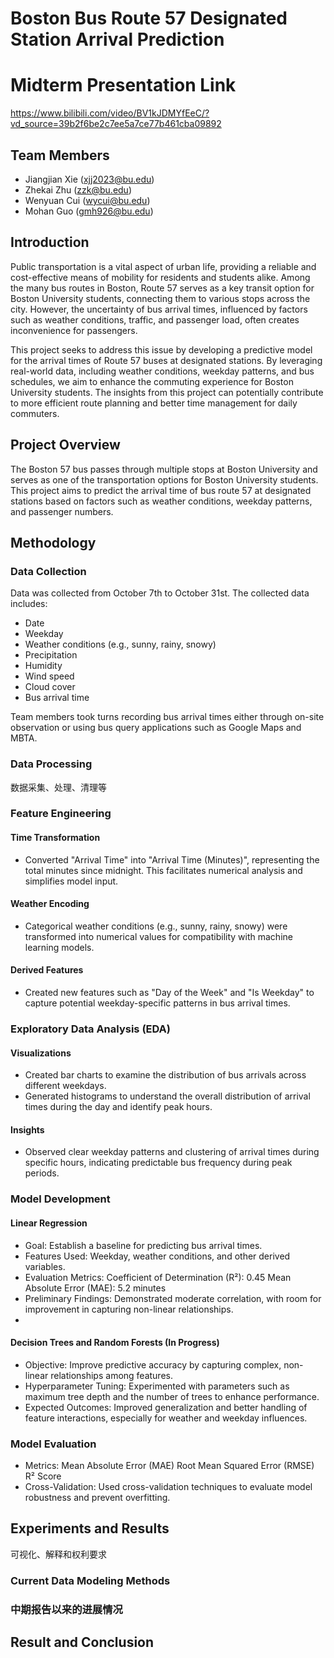 # Boston Bus Route 57 Designated Station Arrival Prediction
# Midterm Presentation Link
https://www.bilibili.com/video/BV1kJDMYfEeC/?vd_source=39b2f6be2c7ee5a7ce77b461cba09892

## Team Members

- Jiangjian Xie ([xjj2023@bu.edu](mailto:xjj2023@bu.edu))
- Zhekai Zhu ([zzk@bu.edu](mailto:zzk@bu.edu))
- Wenyuan Cui ([wycui@bu.edu](mailto:wycui@bu.edu))
- Mohan Guo ([gmh926@bu.edu](mailto:gmh926@bu.edu))

## Introduction
Public transportation is a vital aspect of urban life, providing a reliable and cost-effective means of mobility for residents and students alike. Among the many bus routes in Boston, Route 57 serves as a key transit option for Boston University students, connecting them to various stops across the city. However, the uncertainty of bus arrival times, influenced by factors such as weather conditions, traffic, and passenger load, often creates inconvenience for passengers.

This project seeks to address this issue by developing a predictive model for the arrival times of Route 57 buses at designated stations. By leveraging real-world data, including weather conditions, weekday patterns, and bus schedules, we aim to enhance the commuting experience for Boston University students. The insights from this project can potentially contribute to more efficient route planning and better time management for daily commuters.

## Project Overview

The Boston 57 bus passes through multiple stops at Boston University and serves as one of the transportation options for Boston University students. This project aims to predict the arrival time of bus route 57 at designated stations based on factors such as weather conditions, weekday patterns, and passenger numbers.

## Methodology

### Data Collection

Data was collected from October 7th to October 31st. The collected data includes:

- Date
- Weekday
- Weather conditions (e.g., sunny, rainy, snowy)
- Precipitation
- Humidity
- Wind speed
- Cloud cover
- Bus arrival time

Team members took turns recording bus arrival times either through on-site observation or using bus query applications such as Google Maps and MBTA.

### Data Processing

数据采集、处理、清理等

### Feature Engineering

#### Time Transformation
- Converted "Arrival Time" into "Arrival Time (Minutes)", representing the total minutes since midnight. This facilitates numerical analysis and simplifies model input.
#### Weather Encoding
- Categorical weather conditions (e.g., sunny, rainy, snowy) were transformed into numerical values for compatibility with machine learning models.
#### Derived Features
- Created new features such as "Day of the Week" and "Is Weekday" to capture potential weekday-specific patterns in bus arrival times.

### Exploratory Data Analysis (EDA)
#### Visualizations
- Created bar charts to examine the distribution of bus arrivals across different weekdays.
- Generated histograms to understand the overall distribution of arrival times during the day and identify peak hours.
#### Insights
- Observed clear weekday patterns and clustering of arrival times during specific hours, indicating predictable bus frequency during peak periods.

### Model Development
#### Linear Regression
- Goal: Establish a baseline for predicting bus arrival times.
- Features Used: Weekday, weather conditions, and other derived variables.
- Evaluation Metrics:
Coefficient of Determination (R²): 0.45
Mean Absolute Error (MAE): 5.2 minutes
- Preliminary Findings: Demonstrated moderate correlation, with room for improvement in capturing non-linear relationships.
- 
#### Decision Trees and Random Forests (In Progress)
- Objective: Improve predictive accuracy by capturing complex, non-linear relationships among features.
- Hyperparameter Tuning:
Experimented with parameters such as maximum tree depth and the number of trees to enhance performance.
- Expected Outcomes: Improved generalization and better handling of feature interactions, especially for weather and weekday influences.

### Model Evaluation
- Metrics:
Mean Absolute Error (MAE)
Root Mean Squared Error (RMSE)
R² Score
- Cross-Validation: Used cross-validation techniques to evaluate model robustness and prevent overfitting.





## Experiments and Results
可视化、解释和权利要求






### Current Data Modeling Methods



### 中期报告以来的进展情况



## Result and Conclusion

